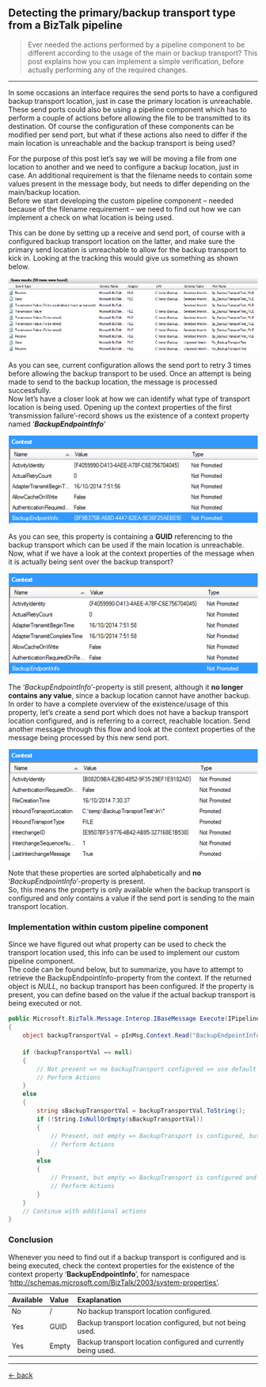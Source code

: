 ## Detecting the primary/backup transport type from a BizTalk pipeline

> Ever needed the actions performed by a pipeline component to be different according to the  usage of the main or backup transport? This post explains how you can implement a simple verification, before actually performing any of the required changes.  

---

In some occasions an interface requires the send ports to have a configured backup transport location, just in case the primary location is unreachable. These send ports could also be using a pipeline component which has to perform a couple of actions before allowing the file to be transmitted to its destination. Of course the configuration of these components can be modified per send port, but what if these actions also need to differ if the main location is unreachable and the backup transport is being used?  

For the purpose of this post let’s say we will be moving a file from one location to another and we need to configure a backup location, just in case. An additional requirement is that the filename needs to contain some values present in the message body, but needs to differ depending on the main/backup location.  
Before we start developing the custom pipeline component – needed because of the filename requirement – we need to find out how we can implement a check on what location is being used.  

This can be done by setting up a receive and send port, of course with a configured backup transport location on the latter, and make sure the primary send location is unreachable to allow for the backup transport to kick in. Looking at the tracking this would give us something as shown below.  

![Tracked Instances](../images/biztalk-server/detecting-primary-transport-location/biztalk-tracked-service-instances.png)

As you can see, current configuration allows the send port to retry 3 times before allowing the backup transport to be used. Once an attempt is being made to send to the backup location, the message is processed successfully.  
Now let’s have a closer look at how we can identify what type of transport location is being used. Opening up the context properties of the first ‘transmission failure’-record shows us the existence of a context property named ‘**_BackupEndpointInfo_**’  

![BackupEndointInfo - GUID](../images/biztalk-server/detecting-primary-transport-location/biztalk-backupEndpointInfo-guid.png)

As you can see, this property is containing a **GUID** referencing to the backup transport which can be used if the main location is unreachable. Now, what if we have a look at the context properties of the message when it is actually being sent over the backup transport?  

![BackupEndointInfo - empty](../images/biztalk-server/detecting-primary-transport-location/biztalk-backupEndpointInfo-empty.png)

The ‘_BackupEndpointInfo_’-property is still present, although it **no longer contains any value**, since a backup location cannot have another backup.  
In order to have a complete overview of the existence/usage of this property, let’s create a send port which does not have a backup transport location configured, and is referring to a correct, reachable location. Send another message through this flow and look at the context properties of the message being processed by this new send port.

![BackupEndointInfo - not present](../images/biztalk-server/detecting-primary-transport-location/biztalk-backupEndpointInfo-na.png)

Note that these properties are sorted alphabetically and **no** ‘_BackupEndpointInfo_’-property is present.  
So, this means the property is only available when the backup transport is configured and only contains a value if the send port is sending to the main transport location.

### Implementation within custom pipeline component

Since we have figured out what property can be used to check the transport location used, this info can be used to implement our custom pipeline component.  
The code can be found below, but to summarize, you have to attempt to retrieve the BackupEndpointInfo-property from the context. If the returned object is _NULL_, no backup transport has been configured. If the property is present, you can define based on the value if the actual backup transport is being executed or not.

```cs
public Microsoft.BizTalk.Message.Interop.IBaseMessage Execute(IPipelineContext pContext, Microsoft.BizTalk.Message.Interop.IBaseMessage pInMsg)
{
    object backupTransportVal = pInMsg.Context.Read("BackupEndpointInfo", "http://schemas.microsoft.com/BizTalk/2003/system-properties");
    
    if (backupTransportVal == null)
    {
        // Not present => no backupTransport configured => use default
	    // Perform Actions
    }
    else
    {
        string sBackupTransportVal = backupTransportVal.ToString();
        if (!String.IsNullOrEmpty(sBackupTransportVal))
        {
            // Present, not empty => BackupTransport is configured, but not executing the backupTransport
            // Perform Actions
        }
        else
        {
            // Present, but empty => BackupTransport is configured and is being executed
            // Perform Actions
        }
	}
	// Continue with additional actions
}
```

### Conclusion  
Whenever you need to find out if a backup transport is configured and is being executed, check the context properties for the existence of the context property ‘**BackupEndpointInfo**’, for namespace ‘http://schemas.microsoft.com/BizTalk/2003/system-properties’.

| Available     | Value         | Exaplanation  |
| ------------- |:------------- | :-----|
| No            | /             | No backup transport location configured. |
| Yes           | GUID          | Backup transport location configured, but not being used. |
| Yes           | Empty         | Backup transport location configured and currently being used. |

---

[&larr; back](index.md)

